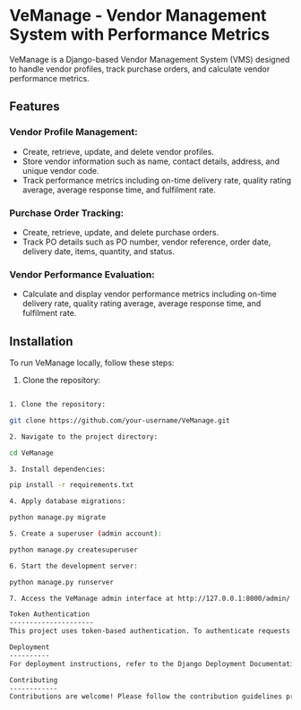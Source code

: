 # VeManage - Vendor Management System with Performance Metrics

VeManage is a Django-based Vendor Management System (VMS) designed to handle vendor profiles, track purchase orders, and calculate vendor performance metrics.

## Features

### Vendor Profile Management:
- Create, retrieve, update, and delete vendor profiles.
- Store vendor information such as name, contact details, address, and unique vendor code.
- Track performance metrics including on-time delivery rate, quality rating average, average response time, and fulfilment rate.

### Purchase Order Tracking:
- Create, retrieve, update, and delete purchase orders.
- Track PO details such as PO number, vendor reference, order date, delivery date, items, quantity, and status.

### Vendor Performance Evaluation:
- Calculate and display vendor performance metrics including on-time delivery rate, quality rating average, average response time, and fulfilment rate.

## Installation

To run VeManage locally, follow these steps:

1. Clone the repository:

```bash

1. Clone the repository:

git clone https://github.com/your-username/VeManage.git

2. Navigate to the project directory:

cd VeManage

3. Install dependencies:

pip install -r requirements.txt

4. Apply database migrations:

python manage.py migrate

5. Create a superuser (admin account):

python manage.py createsuperuser

6. Start the development server:

python manage.py runserver

7. Access the VeManage admin interface at http://127.0.0.1:8000/admin/ and log in with the superuser credentials created in step 5.

Token Authentication
---------------------
This project uses token-based authentication. To authenticate requests to protected endpoints, include an `Authorization` header in the request with the token value.

Deployment
----------
For deployment instructions, refer to the Django Deployment Documentation: https://docs.djangoproject.com/en/stable/howto/deployment/.

Contributing
------------
Contributions are welcome! Please follow the contribution guidelines provided in the CONTRIBUTING.md file.

